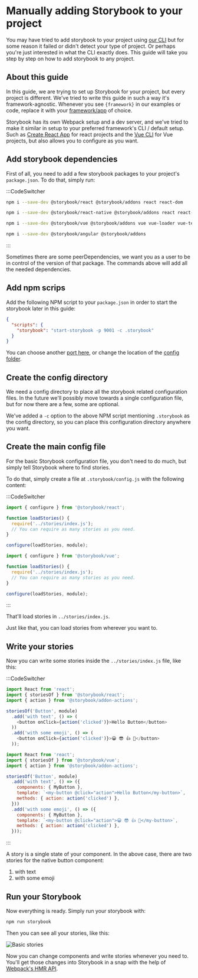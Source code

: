 # Manually adding Storybook to your project

You may have tried to add storybook to your project using [our CLI](/guides/setup/) but for some reason it failed or didn't detect your type of project.
Or perhaps you're just interested in what the CLI exactly does. This guide will take you step by step on how to add storybook to any project.

## About this guide
In this guide, we are trying to set up Storybook for your project, but every project is different. We've tried to write this guide in such a way it's framework-agnostic. Whenever you see `{framework}` in our examples or code, replace it with your [framework/app](/guides/understanding/#app-5) of choice.

Storybook has its own Webpack setup and a dev server, and we've tried to make it similar in setup to your preferred framework's CLI / default setup. 
Such as [Create React App](https://github.com/facebookincubator/create-react-app) for react projects and the [Vue CLI](https://github.com/vuejs/vue-cli) for Vue projects, but also allows you to configure as you want.

## Add storybook dependencies

First of all, you need to add a few storybook packages to your project's `package.json`. 
To do that, simply run:

:::CodeSwitcher
```sh // react
npm i --save-dev @storybook/react @storybook/addons react react-dom
```
```sh // reactnative
npm i --save-dev @storybook/react-native @storybook/addons react react-native
```
```sh // vue
npm i --save-dev @storybook/vue @storybook/addons vue vue-loader vue-template-compiler
```
```sh // angular
npm i --save-dev @storybook/angular @storybook/addons
```
:::

Sometimes there are some peerDependencies, we want you as a user to be in control of the version of that package. 
The commands above will add all the needed dependencies.

## Add npm scrips

Add the following NPM script to your `package.json` in order to start the storybook later in this guide:

```json
{
  "scripts": {
    "storybook": "start-storybook -p 9001 -c .storybook"
  }
}
```

You can choose another [port here](/docs/cli#start-storybook), or change the location of the [config folder](#create-the-config-directory-5).

## Create the config directory
We need a config directory to place all the storybook related configuration files.
In the future we'll possibly move towards a single configuration file, but for now there are a few, some are optional.

We've added a `-c` option to the above NPM script mentioning `.storybook` as the config directory, so you can place this configuration directory anywhere you want.

## Create the main config file
For the basic Storybook configuration file, you don't need to do much, but simply tell Storybook where to find stories.

To do that, simply create a file at `.storybook/config.js` with the following content:

:::CodeSwitcher
```js // config.js | react
import { configure } from '@storybook/react';

function loadStories() {
  require('../stories/index.js');
  // You can require as many stories as you need.
}

configure(loadStories, module);
```
```js // config.js | vue
import { configure } from '@storybook/vue';

function loadStories() {
  require('../stories/index.js');
  // You can require as many stories as you need.
}

configure(loadStories, module);
```
:::

That'll load stories in `../stories/index.js`.

Just like that, you can load stories from wherever you want to.

## Write your stories

Now you can write some stories inside the `../stories/index.js` file, like this:

:::CodeSwitcher
```js // stories.js | react
import React from 'react';
import { storiesOf } from '@storybook/react';
import { action } from '@storybook/addon-actions';

storiesOf('Button', module)
  .add('with text', () => (
    <button onClick={action('clicked')}>Hello Button</button>
  ))
  .add('with some emoji', () => (
    <button onClick={action('clicked')}>😀 😎 👍 💯</button>
  ));
```
```js // stories.js | vue
import React from 'react';
import { storiesOf } from '@storybook/vue';
import { action } from '@storybook/addon-actions';

storiesOf('Button', module)
  .add('with text', () => ({
    components: { MyButton },
    template: `<my-button @click="action">Hello Button</my-button>`,
    methods: { action: action('clicked') },
  }))
  .add('with some emoji', () => ({
    components: { MyButton },
    template: `<my-button @click="action">😀 😎 👍 💯</my-button>`,
    methods: { action: action('clicked') },
  }));
```
:::

A story is a single state of your component.
In the above case, there are two stories for the native button component:

1.  with text
2.  with some emoji

## Run your Storybook

Now everything is ready. Simply run your storybook with:

```sh
npm run storybook
```

Then you can see all your stories, like this:

![Basic stories](../static/basic-stories.png)

Now you can change components and write stories whenever you need to.
You'll get those changes into Storybook in a snap with the help of [Webpack's HMR API](https://webpack.js.org/concepts/hot-module-replacement/).
